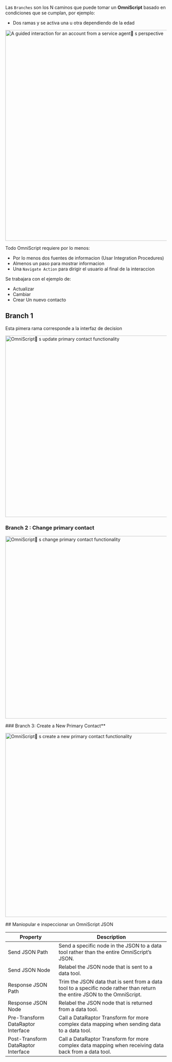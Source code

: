Las `Branches` son los N caminos que puede tomar un **OmniScript** basado en condiciones que se cumplan, por ejemplo:

- Dos ramas y se activa una u otra dependiendo de la edad

<p><img src="https://res.cloudinary.com/hy4kyit2a/f_auto,fl_lossy,q_70/learn/modules/omniscripts-with-branching/design-and-build-a-branching-omniscript/images/62e27b4afd90987712c8ed4758cd52c7_1644653004183.png" style="width:656px" class="image image-block" alt="A guided interaction for an account from a service agent s perspective"></p>
Todo OmniScript requiere por lo menos:

* Por lo menos dos fuentes de informacion (Usar Integration Procedures)
* Almenos un paso para mostrar informacion
* Una `Navigate Action` para dirigir el usuario al final de la interaccion

Se trabajara con el ejemplo de:
* Actualizar
* Cambiar
* Crear
Un nuevo contacto

## Branch 1
Esta pimera rama corresponde a la interfaz de decision
<p><img src="https://res.cloudinary.com/hy4kyit2a/f_auto,fl_lossy,q_70/learn/modules/omniscripts-with-branching/design-and-build-a-branching-omniscript/images/6db29f334a9df3987be34367c0757a71_1644582943009.png" style="width:565px" class="image image-block" alt="OmniScript s update primary contact functionality"></p>

### Branch 2 : Change primary contact
<p><img src="https://res.cloudinary.com/hy4kyit2a/f_auto,fl_lossy,q_70/learn/modules/omniscripts-with-branching/design-and-build-a-branching-omniscript/images/841ca3e6a1f371dfc7dfd5cfd5606f50_1644583652306-2.png" alt="OmniScript s change primary contact functionality" class="image image-block" style="width:568px"></p>
### Branch 3: Create a New Primary Contact**
<p><img src="https://res.cloudinary.com/hy4kyit2a/f_auto,fl_lossy,q_70/learn/modules/omniscripts-with-branching/design-and-build-a-branching-omniscript/images/5297591f3cc66a19668a46cb7132bf12_1644584522174.png" style="width:573px" class="image image-block" alt="OmniScript s create a new primary contact functionality"></p>
## Maniopular e inspeccionar un OmniScript JSON

|Property|Description|
|---|---|
|Send JSON Path|Send a specific node in the JSON to a data tool rather than the entire OmniScript’s JSON.|
|Send JSON Node|Relabel the JSON node that is sent to a data tool.|
|Response JSON Path|Trim the JSON data that is sent from a data tool to a specific node rather than return the entire JSON to the OmniScript.|
|Response JSON Node|Relabel the JSON node that is returned from a data tool.|
|Pre-Transform DataRaptor Interface|Call a DataRaptor Transform for more complex data mapping when sending data to a data tool.|
|Post-Transform DataRaptor Interface|Call a DataRaptor Transform for more complex data mapping when receiving data back from a data tool.|
